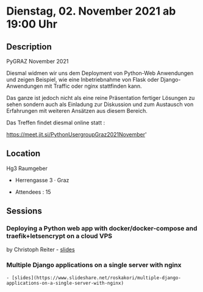 # Dienstag, 02. November 2021 ab 19:00 Uhr

## Description

PyGRAZ November 2021

Diesmal widmen wir uns dem Deployment von Python-Web Anwendungen und zeigen Beispiel, wie eine Inbetriebnahme von Flask oder Django-Anwendungen mit Traffic oder nginx stattfinden kann.

Das ganze ist jedoch nicht als eine reine Präsentation fertiger Lösungen zu sehen sondern auch als Einladung zur Diskussion und zum Austausch von Erfahrungen mit weiteren Ansätzen aus diesem Bereich.

Das Treffen findet diesmal online statt : 

https://meet.jit.si/PythonUsergroupGraz2021November'

## Location

Hg3 Raumgeber

- Herrengasse 3 · Graz

- Attendees : 15

## Sessions 

### Deploying a Python web app with docker/docker-compose and traefik+letsencrypt on a cloud VPS 

by Christoph Reiter
    - [slides](https://github.com/lazka/pygraz-traefik) 

### Multiple Django applications on a single server with nginx 

    - [slides](https://www.slideshare.net/roskakori/multiple-django-applications-on-a-single-server-with-nginx) 

